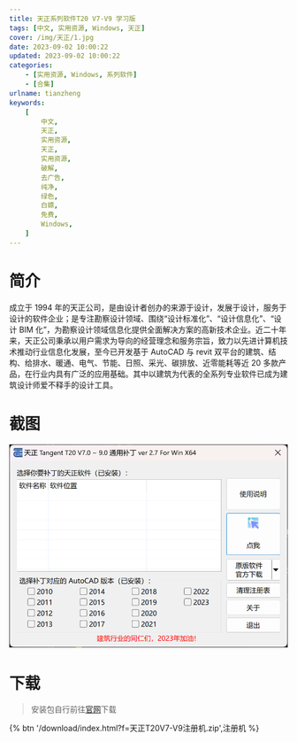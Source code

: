 ```yaml
---
title: 天正系列软件T20 V7-V9 学习版
tags: [中文, 实用资源, Windows, 天正]
cover: /img/天正/1.jpg
date: 2023-09-02 10:00:22
updated: 2023-09-02 10:00:22
categories:
    - [实用资源, Windows, 系列软件]
    - [合集]
urlname: tianzheng
keywords:
    [
        中文,
        天正,
        实用资源,
        天正,
        实用资源,
        破解,
        去广告,
        纯净,
        绿色,
        白嫖,
        免费,
        Windows,
    ]
---
```


# 简介

成立于 1994 年的天正公司，是由设计者创办的来源于设计，发展于设计，服务于设计的软件企业；是专注勘察设计领域、围绕“设计标准化”、“设计信息化”、“设计 BIM 化”，为勘察设计领域信息化提供全面解决方案的高新技术企业。近二十年来，天正公司秉承以用户需求为导向的经营理念和服务宗旨，致力以先进计算机技术推动行业信息化发展，至今已开发基于 AutoCAD 与 revit 双平台的建筑、结构、给排水、暖通、电气、节能、日照、采光、碳排放、近零能耗等近 20 多款产品，在行业内具有广泛的应用基础。其中以建筑为代表的全系列专业软件已成为建筑设计师爱不释手的设计工具。

# 截图

![](/img/天正/2.png)

# 下载

> 安装包自行前往[官网](http://www.tangent.com.cn/download/)下载

{% btn '/download/index.html?f=天正T20V7-V9注册机.zip',注册机 %}
